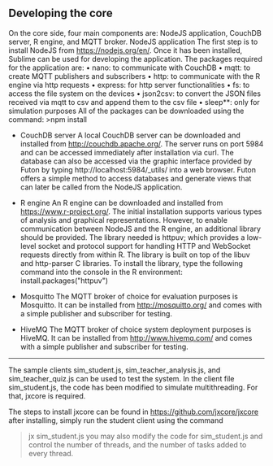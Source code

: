 ﻿Developing the core
--------------------
On the core side, four main components are: NodeJS application, CouchDB server, R engine, and MQTT broker.
NodeJS application
The first step is to install NodeJS from https://nodejs.org/en/. Once it has been installed, Sublime can be used for developing the application. The packages required for the application are:
•	nano: to communicate with CouchDB
•	mqtt: to create MQTT publishers and subscribers
•	http: to communicate with the R engine via http requests
•	express: for http server functionalities
•	fs: to access the file system on the devices
•	json2csv: to convert the JSON files received via mqtt to csv and append them to the csv file
•	sleep**: only for simulation purposes
All of the packages can be downloaded using the command: >npm install <package name>

- CouchDB server
A local CouchDB server can be downloaded and installed from http://couchdb.apache.org/. The server runs on port 5984 and can be accessed immediately after installation via curl. The database can also be accessed via the graphic interface provided by Futon by typing http://localhost:5984/_utils/ into a web browser. Futon offers a simple method to access databases and generate views that can later be called from the NodeJS application.

- R engine
An R engine can be downloaded and installed from https://www.r-project.org/. The initial installation supports various types of analysis and graphical representations. However, to enable communication between NodeJS and the R engine, an additional library should be provided. The library needed is httpuv; which provides a low-level socket and protocol support for handling HTTP and WebSocket requests directly from within R. The library is built on top of the libuv and http-parser C libraries. To install the library, type the following command into the console in the R environment:
install.packages("httpuv")

- Mosquitto
The MQTT broker of choice for evaluation purposes is Mosquitto. It can be installed from http://mosquitto.org/ and comes with a simple publisher and subscriber for testing. 

- HiveMQ
The MQTT broker of choice system deployment purposes is HiveMQ. It can be installed from http://www.hivemq.com/ and comes with a simple publisher and subscriber for testing. 

**********************************************************************************************
The sample clients sim_student.js, sim_teacher_analysis.js, and sim_teacher_quiz.js can be used to test the system.
In the client file sim_student.js, the code has been modified to simulate multithreading. For that, jxcore is required.

The steps to install jxcore can be found in https://github.com/jxcore/jxcore
after installing, simply run the student client using the command
> jx sim_student.js
you may also modify the code for sim_student.js and control the number of threads, and the number of tasks added to every thread.